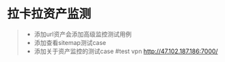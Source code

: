 # 拉卡拉资产监测
> * 添加url资产会添加高级监控测试用例
> * 添加查看sitemap测试case
> * 添加关于资产监控的测试case
#test vpn http://47.102.187.186:7000/
